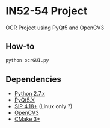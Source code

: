 IN52-54 Project
======

OCR Project using PyQt5 and OpenCV3

How-to
------

```bash
python ocrGUI.py
```

Dependencies
------

* [Python 2.7.x](https://www.python.org/downloads/)
* [PyQt5.X](https://www.riverbankcomputing.com/software/pyqt/download5)
* [SIP 4.18+](https://www.riverbankcomputing.com/software/sip/download) (Linux only ?)
* [OpenCV3](http://opencv.org/downloads.html)
* [CMake 3+](https://cmake.org/download/)
